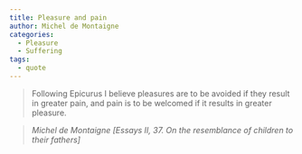 ```yaml
---
title: Pleasure and pain
author: Michel de Montaigne
categories:
  - Pleasure
  - Suffering
tags:
  - quote
---
```


> Following Epicurus I believe pleasures are to be avoided if they result in greater pain, and pain is to be welcomed if it results in greater pleasure.

> <cite>Michel de Montaigne [Essays II, 37. On the resemblance of children to their 
fathers]</cite>
